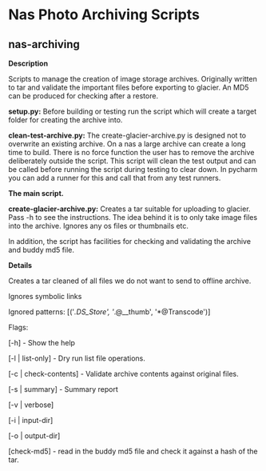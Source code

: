Nas Photo Archiving Scripts
==============

nas-archiving
-------------

**Description**

Scripts to manage the creation of image storage archives.  Originally written to tar and validate the important files before exporting to glacier.  An MD5 can be produced for checking after a restore.

**setup.py:** Before building or testing run the script which will create a target
folder for creating the archive into.

**clean-test-archive.py:** The create-glacier-archive.py is designed not to overwrite an existing archive.  On a nas a large archive can create a long time to build.  There is no force function the user has to remove the archive deliberately outside the script.  This script will clean the test output and can be called before running the script during testing to clear down.  In pycharm you can add a runner for this and call that from any test runners.

**The main script.**

**create-glacier-archive.py:** Creates a tar suitable for uploading to glacier.  Pass -h to see the instructions.  The idea behind it is to only take image files into the archive.  Ignores any os files or thumbnails etc.

In addition, the script has facilities for checking and validating the archive and buddy md5 file.

**Details**

Creates a tar cleaned of all files we do not want to send to offline archive.

Ignores symbolic links

Ignored patterns: \[('*.DS_Store', '*.@__thumb', '*@Transcode')]

Flags: 

 \[-h]                  - Show the help
 
 \[-l | list-only]      - Dry run list file operations.
 
 \[-c | check-contents] - Validate archive contents against original files.
 
 \[-s | summary]        - Summary report
 
 \[-v | verbose]
  
 \[-i | input-dir]
  
 \[-o | output-dir]
 
 \[check-md5]           - read in the buddy md5 file and check it against a hash of the tar.

